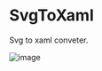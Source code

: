 # SvgToXaml

Svg to xaml conveter.

![image](https://user-images.githubusercontent.com/2297442/130682284-fe3904c8-ed52-4330-8533-4cfb6ee21f17.png)
